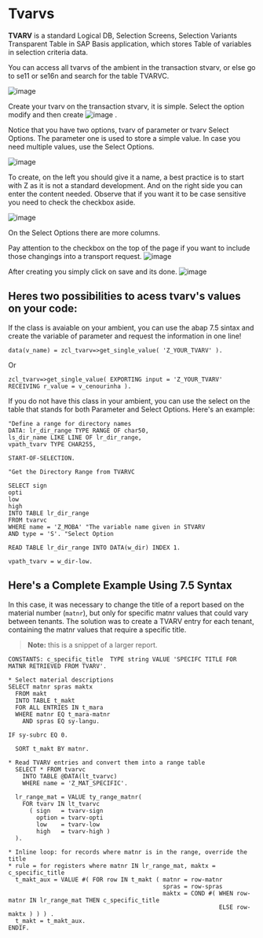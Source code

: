 # Tvarvs

**TVARV** is a standard Logical DB, Selection Screens, Selection Variants Transparent Table in SAP Basis application, which stores Table of variables in selection criteria data.

You can access all tvarvs of the ambient in the transaction stvarv, or else go to se11 or se16n and search for the table TVARVC. 

![image](https://user-images.githubusercontent.com/86369677/217553710-1e4600e1-7b3d-4cd5-ad50-513ebe6242d9.png)

Create your tvarv on the transaction stvarv, it is simple. Select the option modify and then create ![image](https://user-images.githubusercontent.com/86369677/217553872-7531bcf8-aac3-42e9-9a9e-e69c8ed5fcfd.png)
.

Notice that you have two options, tvarv of parameter or tvarv Select Options. The parameter one is used to store a simple value. In case you need multiple values, use the Select Options. 

![image](https://user-images.githubusercontent.com/86369677/217554020-5e0f3c93-ee76-4a29-afdc-d9e2ee212379.png)


To create, on the left you should give it a name, a best practice is to start with Z as it is not a standard development. And on the right side you can enter the content needed. Observe that if you want it to be case sensitive you need to check the checkbox aside. 

![image](https://user-images.githubusercontent.com/86369677/217554135-2ed3b7c4-287f-453d-9279-dfb6ce079a1b.png)

On the Select Options there are more columns. 

Pay attention to the checkbox on the top of the page if you want to include those changings into a transport request. 
![image](https://user-images.githubusercontent.com/86369677/217554179-d72c3903-2c28-43e5-bff7-507f0ea389fb.png)

After creating you simply click on save and its done. ![image](https://user-images.githubusercontent.com/86369677/217554249-1c050602-f105-48f7-9bf0-38bdd351a4b9.png)


## Heres two possibilities to acess tvarv's values on your code:

If the class is avaiable on your ambient, you can use the abap 7.5 sintax and create the variable of parameter and request the information in one line!

    data(v_name) = zcl_tvarv=>get_single_value( 'Z_YOUR_TVARV' ).

Or
    
    zcl_tvarv=>get_single_value( EXPORTING input = 'Z_YOUR_TVARV' RECEIVING r_value = v_cenourinha ).

If you do not have this class in your ambient, you can use the select on the table that stands for both Parameter and Select Options. Here's an example:

```ABAP
"Define a range for directory names
DATA: lr_dir_range TYPE RANGE OF char50,
ls_dir_name LIKE LINE OF lr_dir_range,
vpath_tvarv TYPE CHAR255,

START-OF-SELECTION.

"Get the Directory Range from TVARVC

SELECT sign
opti
low
high
INTO TABLE lr_dir_range
FROM tvarvc
WHERE name = 'Z_MOBA' "The variable name given in STVARV
AND type = 'S'. "Select Option

READ TABLE lr_dir_range INTO DATA(w_dir) INDEX 1.

vpath_tvarv = w_dir-low.
```

## Here's a Complete Example Using 7.5 Syntax
In this case, it was necessary to change the title of a report based on the material number (`matnr`), but only for specific matnr values that could vary between tenants.
The solution was to create a TVARV entry for each tenant, containing the matnr values that require a specific title.
> **Note:**  this is a snippet of a larger report.

```abap
CONSTANTS: c_specific_title  TYPE string VALUE 'SPECIFC TITLE FOR MATNR RETRIEVED FROM TVARV'.

* Select material descriptions
SELECT matnr spras maktx
  FROM makt
  INTO TABLE t_makt
  FOR ALL ENTRIES IN t_mara
  WHERE matnr EQ t_mara-matnr
    AND spras EQ sy-langu.
  
IF sy-subrc EQ 0.

  SORT t_makt BY matnr.

* Read TVARV entries and convert them into a range table
  SELECT * FROM tvarvc
    INTO TABLE @DATA(lt_tvarvc)
    WHERE name = 'Z_MAT_SPECIFIC'.

  lr_range_mat = VALUE ty_range_matnr(
    FOR tvarv IN lt_tvarvc
      ( sign   = tvarv-sign
        option = tvarv-opti
        low    = tvarv-low
        high   = tvarv-high )
  ).

* Inline loop: for records where matnr is in the range, override the title
* rule = for registers where matnr IN lr_range_mat, maktx = c_specific_title
  t_makt_aux = VALUE #( FOR row IN t_makt ( matnr = row-matnr
                                            spras = row-spras
                                            maktx = COND #( WHEN row-matnr IN lr_range_mat THEN c_specific_title
                                                            ELSE row-maktx ) ) ) .
  t_makt = t_makt_aux.
ENDIF.
```
